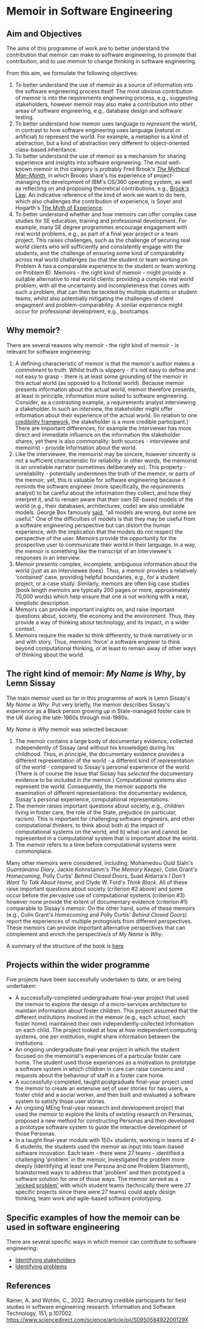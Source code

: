 # Memoir in Software Engineering

## Aim and Objectives

The aims of this programme of work are to better understand the contribution that memoir can make to software engineering, to promote that contribution, and to use memoir to change thinking in software engineering.

From this aim, we formulate the following objectives:
1. To better understand the use of memoir as  a source of information into the software engineering process itself. The most obvious contribution of memoir is into the requirements engineering process, e.g., suggesting stakeholders, however memoir may also make a contribution into other areas of software engineering, e.g., database design and software testing.
2. To better understand _how_ memoir uses language to _represent_ the world, in contrast to how software engineering uses language (natural or artificial) to represent the world. For example, a metaphor is a kind of abstraction, but a kind of abstraction very different to object-oriented class-based inheritance.
3. To better understand the use of memoir as a mechanism for sharing experience and insights into software engineering. The most well-known memoir in this category is probably Fred Brook's [_The Mythical Man-Month_](https://en.wikipedia.org/wiki/The_Mythical_Man-Month), in which Brooks share's his experience of project-managing the development of IBM's OS/360 operating system, as well as reflecting on and proposing theoretical contributions, e.g., [Brook's Law](https://en.wikipedia.org/wiki/Brooks%27s_law). An indicative reference of the kind of work we want to do here, which also challenges the contribution of experience, is Soyer and Hogarth's [The Myth of Experience](https://www.hachettebookgroup.com/titles/emre-soyer/the-myth-of-experience/9781541742055/).
4. To better understand whether and how memoirs can offer complex case studies for SE education, training and professional development. For example, many SE degree programmes encourage engagement with real world problems, e.g., as part of a final year project or a team project. This raises challenges, such as the challenge of securing real world clients who will sufficiently and consistently engage with the students, and the challenge of ensuring some kind of comparability across real world challenges (so that the student or team working on Problem A has a comparable experience to the student or team working on Problem B). Memoirs - the right kind of memoir - might provide a suitable alternative to real world clients: providing a complex real world problem, with all the uncertainty and incompleteness that comes with such a problem, that can then be tackled by multiple students or student teams, whilst also potentially mitigating the challenges of client engagment and problem-comparability. A similar experience might occur for professional development, e.g., bootcamps.

## Why memoir?

There are several reasons why memoir - the right kind of memoir - is relevant for software engineering:

1. A defining characteristic of memoir is that the memoir's author makes a _commitment_ to truth. Whilst truth is slippery - it's not easy to define and not easy to grasp - there is at least some grounding of the memoir in this actual world (as opposed to a fictional world). Because memoir presents information about the actual world, memoir therefore presents, at least in principle, information more suited to software engineering. Consider, as a contrasting example, a requirements analyst interviewing a stakeholder. In such an interview, the stakeholder might offer information about their experience of the actual world. (In relation to one [credibility framework](https://www.sciencedirect.com/science/article/pii/S095058492200129X), the stakeholder is a more credible participant.) There are important differences, for example the interviewer has more direct and immediate influence on the information the stakeholder shares, yet there is also commonality: both sources - interviewee and memoirist - provide information about the world.
2. Like the interviewee, the memoirist may be sincere, however sincerity is not a sufficient characteristic for reliability. In other words, the memoirist is an unreliable narrator (sometimes deliberately so). This property - unreliability - potentially undermines the truth of the memoir, or parts of the memoir; yet, this is valuable for software engineering because it reminds the software engineer (more specifically, the requirements analyst) to be careful about the information they collect, and how they interpret it, and to remain aware that their own SE-based models of the world (e.g., their databases, architectures, code) are also unreliable models. George Box famously [said](https://en.wikipedia.org/wiki/All_models_are_wrong), "all models are wrong, but some are useful." One of the difficulties of models is that they may be useful from a software engineering perspective but can distort the human experience, with the implication that the models do not respect the perspective of the user. Memoirs provide the opportunity for the prospective user to communicate their world in their language. In a way, the memoir is something like the transcript of an interviewee's responses in an interview.
3. Memoir presents complex, incomplete, ambiguous information about the world (just as an interviewee does). Thus, a memoir provides a relatively 'contained' case, providing helpful boundaries, e.g., for a student project, or a case study. Similarly, memoirs are often big case studies (book length memoirs are typically 200 pages or more, approximately 70,000 words) which help ensure that one is not working with a neat, simplistic description.
4. Memoirs can provide important insights on, and raise important questions about, society, the economy and the environment. Thus, they provide a way of thinking about technology, and its impact, in a wider context.
5. Memoirs require the reader to think differently, to think narratively or in and with story. Thus, memoirs 'force' a software engineer to think beyond computational thinking, or at least to remain away of other ways of thinking about the world.

## The right kind of memoir: _My Name is Why_, by Lemn Sissay

The main memoir used so far in this programme of work is Lemn Sissay's _My Name is Why_. Put very briefly, the memoir describes Sissay's experience as a Black person growing up in State-managed foster care in the UK during the late-1960s through mid-1980s.

_My Name is Why_ memoir was selected because:

1. The memoir contains a large body of documentary evidence, collected independently of Sissay (and without his knowledge) during his childhood. Thus, in principle, the documentary evidence provides a different representation of the world - a different kind of representation of the world - compared to Sissay's personal experience of the world. (There is of course the issue that Sissay has _selected_ the documentary evidence to be included in the memoir.) Computational systems also represent the world. Consequently, the memoir supports the examination of different representations: the documentary evidence, Sissay's personal experience, computational representations.
2. The memoir raises important questions about society, e.g., children living in foster care, the role of the State, prejudice (in particular, racism). This is important for challenging software engineers, and other computational thinkers, to think about both a) the impact of computational systems on the world, and b) what can and cannot be represented in a computational system that is important about the world.
3. The memoir refers to a time before computational systems were commonplace.

Many other memoirs were considered, including: Mohamedou Ould Slahi's _Guantánamo Diary_, Jackie Kohnstamm's _The Memory Keeper_, Colin Grant's _Homecoming_, Polly Curtis' _Behind Closed Doors_, Suad Aldarra's _I Don't Want To Talk About Home_, and Clyde W. Ford's _Think Black_. All of these raise important questions about society (criterion #2 above) and some occur before the pervasive use of computational systems (criterion #3) however none provide the extent of documentary evidence (criterion #1) comparable to Sissay's memoir. On the other hand, some of these memoirs (e.g., Colin Grant's _Homecoming_ and Polly Curtis' _Behind Closed Doors_) report the experiences of multiple protognists from different perspectives. These memoirs can provide important alternative perspectives that can complement and enrich the perspective/s of _My Name is Why_.

A summary of the structure of the book is [here](summary.md)

## Projects within the wider programme

Five projects have been successfully undertaken to date, or are being undertaken:
* A successfully-completed undergraduate final-year project that used the memoir to explore the design of a micro-services architecture to maintain information about foster children. This project assumed that the different institutions involved in the memoir (e.g., each school, each foster home) maintained their own independently-collected information on each child. The project looked at how at how independent computing systems, one per institution, might share information between the institutions.
* An ongoing undergraduate final-year project in which the student focused on the memoirist's experiences of a particular foster care home. The student used those experiences as a motivation to prototype a software system in which children in care can raise concerns and requests about the behaviour of staff in a foster care home.
* A successfully-completed, taught postgraduate final-year project used the memoir to create an extensive set of user stories for two users, a foster child and a social worker, and then built and evaluated a software system to satisfy those user stories.
* An ongoing MEng final-year research and development project that used the memoir to explore the limits of existing research on Personas, proposed a new method for constructing Personas and then developed a prototype software system to guide the interactive development of those Personas.
* In a taught final-year module with 150+ students, working in teams of 4-6 students, the students used the memoir as input into team-based software innovation. Each team - there were 27 teams - identified a challenging 'problem' in the memoir, investigated the problem more deeply (identifying at least one Persona and one Problem Statement), brainstormed ways to address that 'problem' and then prototyped a software solution for one of those ways. The memoir served as a ['wicked problem'](https://en.wikipedia.org/wiki/Wicked_problem) with which student teams (technically there were 27 specific projects since there were 27 teams) could apply design thinking, team work and agile-based software prototyping.

## Specific examples of how the memoir can be used in software engineering

There are several specific ways in which memoir can contribute to software engineering:

* [Identifying stakeholders](identifying_stakeholders.md)
* [Identifying problems](identifying_problems.md)

## References

Rainer, A. and Wohlin, C., 2022. Recruiting credible participants for field studies in software engineering research. Information and Software Technology, 151, p.107002. https://www.sciencedirect.com/science/article/pii/S095058492200129X

